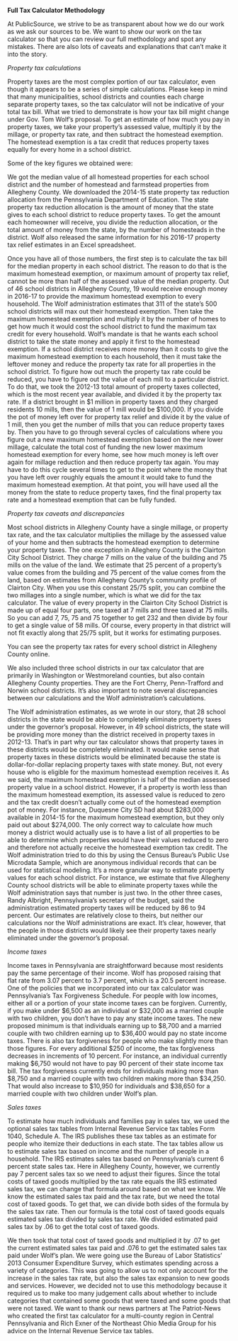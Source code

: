 **Full Tax Calculator Methodology**

At PublicSource, we strive to be as transparent about how we do our work as we ask our sources to be. We want to show our work on the tax calculator so that you can review our full methodology and spot any mistakes.
There are also lots of caveats and explanations that can’t make it into the story.

*Property tax calculations*

Property taxes are the most complex portion of our tax calculator, even though it appears to be a series of simple calculations. Please keep in mind that many municipalities, school districts and counties each charge separate property taxes, so the tax calculator will not be indicative of your total tax bill. What we tried to demonstrate is how your tax bill might change under Gov. Tom Wolf’s proposal.
To get an estimate of how much you pay in property taxes, we take your property’s assessed value, multiply it by the millage, or property tax rate, and then subtract the homestead exemption.
The homestead exemption is a tax credit that reduces property taxes equally for every home in a school district. 

Some of the key figures we obtained were: 

We got the median value of all homestead properties for each school district and the number of homestead and farmstead properties from Allegheny County. 
We downloaded the 2014-15 state property tax reduction allocation from the Pennsylvania Department of Education. The state property tax reduction allocation is the amount of money that the state gives to each school district to reduce property taxes. To get the amount each homeowner will receive, you divide the reduction allocation, or the total amount of money from the state, by the number of homesteads in the district. 
Wolf also released the same information for his 2016-17 property tax relief estimates in an Excel spreadsheet.

Once you have all of those numbers, the first step is to calculate the tax bill for the median property in each school district. The reason to do that is the maximum homestead exemption, or maximum amount of property tax relief, cannot be more than half of the assessed value of the median property.
Out of 46 school districts in Allegheny County, 19 would receive enough money in 2016-17 to provide the maximum homestead exemption to every household. The Wolf administration estimates that 311 of the state’s 500 school districts will max out their homestead exemption.
Then take the maximum homestead exemption and multiply it by the number of homes to get how much it would cost the school district to fund the maximum tax credit for every household. 
Wolf’s mandate is that he wants each school district to take the state money and apply it first to the homestead exemption. If a school district receives more money than it costs to give the maximum homestead exemption to each household, then it must take the leftover money and reduce the property tax rate for all properties in the school district.
To figure how out much the property tax rate could be reduced, you have to figure out the value of each mill to a particular district. To do that, we took the 2012-13 total amount of property taxes collected, which is the most recent year available, and divided it by the property tax rate. If a district brought in $1 million in property taxes and they charged residents 10 mills, then the value of 1 mill would be $100,000.
If you divide the pot of money left over for property tax relief and divide it by the value of 1 mill, then you get the number of mills that you can reduce property taxes by.
Then you have to go through several cycles of calculations where you figure out a new maximum homestead exemption based on the new lower millage, calculate the total cost of funding the new lower maximum homestead exemption for every home, see how much money is left over again for millage reduction and then reduce property tax again. 
You may have to do this cycle several times to get to the point where the money that you have left over roughly equals the amount it would take to fund the maximum homestead exemption.
At that point, you will have used all the money from the state to reduce property taxes, find the final property tax rate and a homestead exemption that can be fully funded.

*Property tax caveats and discrepancies*

Most school districts in Allegheny County have a single millage, or property tax rate, and the tax calculator multiplies the millage by the assessed value of your home and then subtracts the homestead exemption to determine your property taxes. 
The one exception in Allegheny County is the Clairton City School District. They charge 7 mills on the value of the building and 75 mills on the value of the land. We estimate that 25 percent of a property’s value comes from the building and 75 percent of the value comes from the land, based on estimates from Allegheny County’s community profile of Clairton City. 
When you use this constant 25/75 split, you can combine the two millages into a single number, which is what we did for the tax calculator. The value of every property in the Clairton City School District is made up of equal four parts, one taxed at 7 mills and three taxed at 75 mills. So you can add 7, 75, 75 and 75 together to get 232 and then divide by four to get a single value of 58 mills. 
Of course, every property in that district will not fit exactly along that 25/75 split, but it works for estimating purposes.

You can see the property tax rates for every school district in Allegheny County online.

We also included three school districts in our tax calculator that are primarily in Washington or Westmoreland counties, but also contain Allegheny County properties. They are the Fort Cherry, Penn-Trafford and Norwin school districts.
It’s also important to note several discrepancies between our calculations and the Wolf administration’s calculations. 

The Wolf administration estimates, as we wrote in our story, that 28 school districts in the state would be able to completely eliminate property taxes under the governor’s proposal. 
However, in 49 school districts, the state will be providing more money than the district received in property taxes in 2012-13. That’s in part why our tax calculator shows that property taxes in these districts would be completely eliminated.
It would make sense that property taxes in these districts would be eliminated because the state is dollar-for-dollar replacing property taxes with state money. 
But, not every house who is eligible for the maximum homestead exemption receives it. As we said, the maximum homestead exemption is half of the median assessed property value in a school district. However, if a property is worth less than the maximum homestead exemption, its assessed value is reduced to zero and the tax credit doesn’t actually come out of the homestead exemption pot of money.
For instance, Duquesne City SD had about $283,000 available in 2014-15 for the maximum homestead exemption, but they only paid out about $274,000.
The only correct way to calculate how much money a district would actually use is to have a list of all properties to be able to determine which properties would have their values reduced to zero and therefore not actually receive the homestead exemption tax credit.
The Wolf administration tried to do this by using the Census Bureau’s Public Use Microdata Sample, which are anonymous individual records that can be used for statistical modeling.
It’s a more granular way to estimate property values for each school district. For instance, we estimate that five Allegheny County school districts will be able to eliminate property taxes while the Wolf administration says that number is just two. In the other three cases, Randy Albright, Pennsylvania’s secretary of the budget, said the administration estimated property taxes will be reduced by 86 to 94 percent.
Our estimates are relatively close to theirs, but neither our calculations nor the Wolf administrations are exact. It’s clear, however, that the people in those districts would likely see their property taxes nearly eliminated under the governor’s proposal.

*Income taxes*

Income taxes in Pennsylvania are straightforward because most residents pay the same percentage of their income. Wolf has proposed raising that flat rate from 3.07 percent to 3.7 percent, which is a 20.5 percent increase.
One of the policies that we incorporated into our tax calculator was Pennsylvania’s Tax Forgiveness Schedule. For people with low incomes, either all or a portion of your state income taxes can be forgiven. Currently, if you make under $6,500 as an individual or $32,000 as a married couple with two children, you don’t have to pay any state income taxes. 
The new proposed minimum is that individuals earning up to $8,700 and a married couple with two children earning up to $36,400 would pay no state income taxes.
There is also tax forgiveness for people who make slightly more than those figures. For every additional $250 of income, the tax forgiveness decreases in increments of 10 percent. For instance, an individual currently making $6,750 would not have to pay 90 percent of their state income tax bill. 
The tax forgiveness currently ends for individuals making more than $8,750 and a married couple with two children making more than $34,250. That would also increase to $10,950 for individuals and $38,650 for a married couple with two children under Wolf’s plan.

*Sales taxes*

To estimate how much individuals and families pay in sales tax, we used the optional sales tax tables from Internal Revenue Service tax tables Form 1040, Schedule A. The IRS publishes these tax tables as an estimate for people who itemize their deductions in each state. 
The tax tables allow us to estimate sales tax based on income and the number of people in a household. The IRS estimates sales tax based on Pennsylvania’s current 6 percent state sales tax. Here in Allegheny County, however, we currently pay 7 percent sales tax so we need to adjust their figures.
Since the total costs of taxed goods multiplied by the tax rate equals the IRS estimated sales tax, we can change that formula around based on what we know. We know the estimated sales tax paid and the tax rate, but we need the total cost of taxed goods. To get that, we can divide both sides of the formula by the sales tax rate. Then our formula is the total cost of taxed goods equals estimated sales tax divided by sales tax rate.
We divided estimated paid sales tax by .06 to get the total cost of taxed goods. 

We then took that total cost of taxed goods and multiplied it by .07 to get the current estimated sales tax paid and .076 to get the estimated sales tax paid under Wolf’s plan.
We were going use the Bureau of Labor Statistics’ 2013 Consumer Expenditure Survey, which estimates spending across a variety of categories. This was going to allow us to not only account for the increase in the sales tax rate, but also the sales tax expansion to new goods and services.
However, we decided not to use this methodology because it required us to make too many judgement calls about whether to include categories that contained some goods that were taxed and some goods that were not taxed.
We want to thank our news partners at The Patriot-News who created the first tax calculator for a multi-county region in Central Pennsylvania and Rich Exner of the Northeast Ohio Media Group for his advice on the Internal Revenue Service tax tables.
